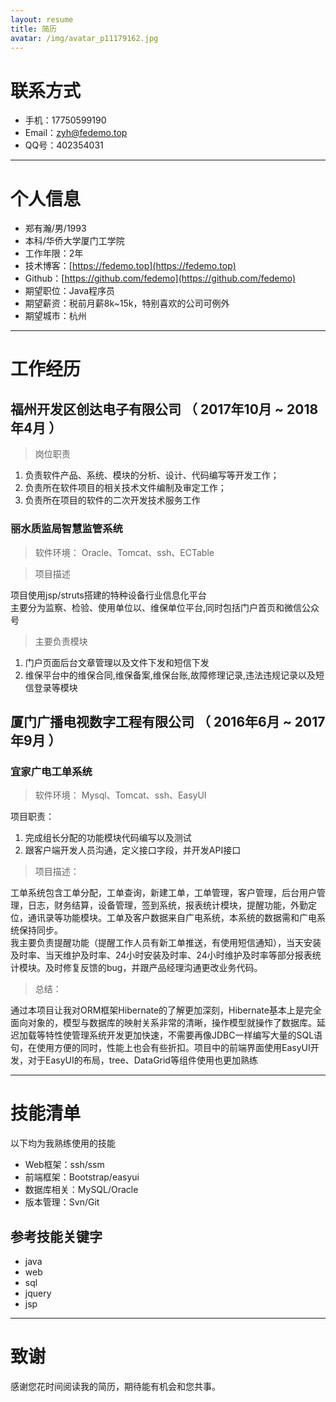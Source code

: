 ```yaml
---
layout: resume
title: 简历
avatar: /img/avatar_p11179162.jpg
---
```

# 联系方式

- 手机：17750599190
- Email：zyh@fedemo.top
- QQ号：402354031

---

# 个人信息

 - 郑有瀚/男/1993
 - 本科/华侨大学厦门工学院
 - 工作年限：2年
 - 技术博客：[https://fedemo.top](https://fedemo.top)
 - Github：[https://github.com/fedemo](https://github.com/fedemo)
 - 期望职位：Java程序员
 - 期望薪资：税前月薪8k~15k，特别喜欢的公司可例外
 - 期望城市：杭州

---

# 工作经历  

## 福州开发区创达电子有限公司 （ 2017年10月 ~ 2018年4月 ）

>岗位职责  

1. 负责软件产品、系统、模块的分析、设计、代码编写等开发工作；
2. 负责所在软件项目的相关技术文件编制及审定工作；
3. 负责所在项目的软件的二次开发技术服务工作

### 丽水质监局智慧监管系统

>软件环境： Oracle、Tomcat、ssh、ECTable   

>项目描述   

项目使用jsp/struts搭建的特种设备行业信息化平台   
主要分为监察、检验、使用单位以、维保单位平台,同时包括门户首页和微信公众号   

>主要负责模块  

1. 门户页面后台文章管理以及文件下发和短信下发
2. 维保平台中的维保合同,维保备案,维保台账,故障修理记录,违法违规记录以及短信登录等模块


## 厦门广播电视数字工程有限公司 （ 2016年6月 ~ 2017年9月 ）

### 宜家广电工单系统

>软件环境： Mysql、Tomcat、ssh、EasyUI   

项目职责：   

1.	完成组长分配的功能模块代码编写以及测试   
2.	跟客户端开发人员沟通，定义接口字段，并开发API接口   

>项目描述：   

工单系统包含工单分配，工单查询，新建工单，工单管理，客户管理，后台用户管理，日志，财务结算，设备管理，签到系统，报表统计模块，提醒功能，外勤定位，通讯录等功能模块。工单及客户数据来自广电系统，本系统的数据需和广电系统保持同步。         
我主要负责提醒功能（提醒工作人员有新工单推送，有使用短信通知），当天安装及时率、当天维护及时率、24小时安装及时率、24小时维护及时率等部分报表统计模块。及时修复反馈的bug，并跟产品经理沟通更改业务代码。

>总结：   

通过本项目让我对ORM框架Hibernate的了解更加深刻，Hibernate基本上是完全面向对象的，模型与数据库的映射关系非常的清晰，操作模型就操作了数据库。延迟加载等特性使管理系统开发更加快速，不需要再像JDBC一样编写大量的SQL语句，在使用方便的同时，性能上也会有些折扣。项目中的前端界面使用EasyUI开发，对于EasyUI的布局，tree、DataGrid等组件使用也更加熟练

---
# 技能清单
以下均为我熟练使用的技能

- Web框架：ssh/ssm
- 前端框架：Bootstrap/easyui
- 数据库相关：MySQL/Oracle
- 版本管理：Svn/Git

## 参考技能关键字

- java
- web
- sql
- jquery
- jsp

---

# 致谢
感谢您花时间阅读我的简历，期待能有机会和您共事。
